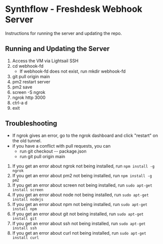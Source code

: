 # Synthflow - Freshdesk Webhook Server

Instructions for running the server and updating the repo.

## Running and Updating the Server

1. Access the VM via Lightsail SSH
2. cd webhook-fd
    - If webhook-fd does not exist, run mkdir webhook-fd
3. git pull origin main
4. pm2 restart server
5. pm2 save
6. screen -S ngrok
7. ngrok http 3000
8. ctrl-a d
9. exit

## Troubleshooting

- If ngrok gives an error, go to the ngrok dashboard and click "restart" on the old tunnel.
- if you have a conflict with pull requests, you can 
    - run git checkout -- package.json
    - run git pull origin main

1. If you get an error about ngrok not being installed, run `npm install -g ngrok`
2. If you get an error about pm2 not being installed, run `npm install -g pm2`
3. If you get an error about screen not being installed, run `sudo apt-get install screen`
4. If you get an error about node not being installed, run `sudo apt-get install nodejs`
5. If you get an error about npm not being installed, run `sudo apt-get install npm`
6. If you get an error about git not being installed, run `sudo apt-get install git`
7. If you get an error about ssh not being installed, run `sudo apt-get install ssh`
8. If you get an error about curl not being installed, run `sudo apt-get install curl`